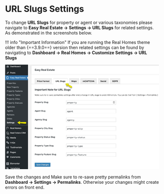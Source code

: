 # URL Slugs Settings

To change **URL Slugs** for property or agent or various taxonomies please navigate to **Easy Real Estate → Settings → URL Slugs** for related settings. As demonstrated in the screenshots below.

!!! info "Important Information"
    If you are running the Real Homes theme older than {==3.9.0==} version then related settings can be found by navigating to **Dashboard → Real Homes → Customize Settings → URL Slugs**

![Real Homes Documentation](images/ere-tabs/url-slugs.png)

Save the changes and Make sure to re-save pretty permalinks from **Dashboard → Settings → Permalinks**. Otherwise your changes might create errors on front end. 
